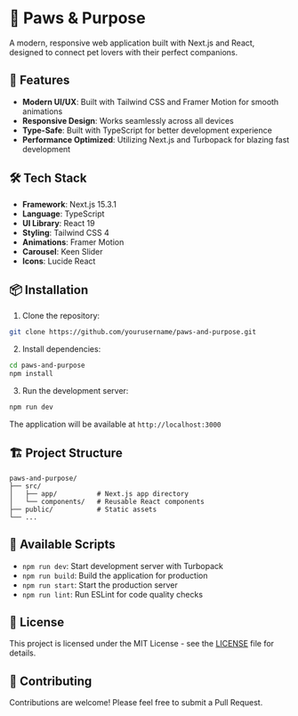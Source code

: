 # 🐾 Paws & Purpose

A modern, responsive web application built with Next.js and React, designed to connect pet lovers with their perfect companions.

## 🚀 Features

- **Modern UI/UX**: Built with Tailwind CSS and Framer Motion for smooth animations
- **Responsive Design**: Works seamlessly across all devices
- **Type-Safe**: Built with TypeScript for better development experience
- **Performance Optimized**: Utilizing Next.js and Turbopack for blazing fast development

## 🛠️ Tech Stack

- **Framework**: Next.js 15.3.1
- **Language**: TypeScript
- **UI Library**: React 19
- **Styling**: Tailwind CSS 4
- **Animations**: Framer Motion
- **Carousel**: Keen Slider
- **Icons**: Lucide React

## 📦 Installation

1. Clone the repository:

```bash
git clone https://github.com/yourusername/paws-and-purpose.git
```

2. Install dependencies:

```bash
cd paws-and-purpose
npm install
```

3. Run the development server:

```bash
npm run dev
```

The application will be available at `http://localhost:3000`

## 🏗️ Project Structure

```
paws-and-purpose/
├── src/
│   ├── app/          # Next.js app directory
│   └── components/   # Reusable React components
├── public/           # Static assets
└── ...
```

## 🧪 Available Scripts

- `npm run dev`: Start development server with Turbopack
- `npm run build`: Build the application for production
- `npm run start`: Start the production server
- `npm run lint`: Run ESLint for code quality checks

## 📝 License

This project is licensed under the MIT License - see the [LICENSE](LICENSE) file for details.

## 🤝 Contributing

Contributions are welcome! Please feel free to submit a Pull Request.
